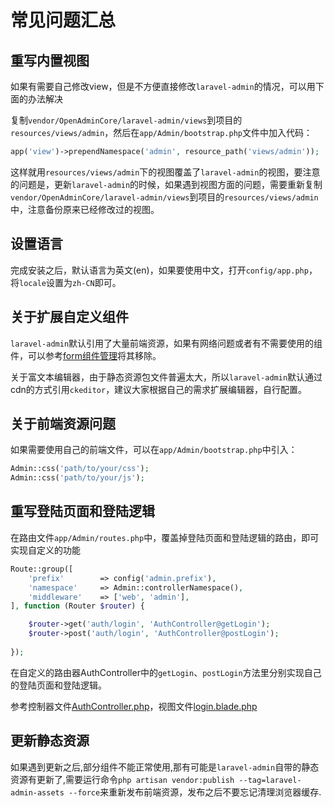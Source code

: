 # 常见问题汇总

## 重写内置视图

如果有需要自己修改view，但是不方便直接修改`laravel-admin`的情况，可以用下面的办法解决

复制`vendor/OpenAdminCore/laravel-admin/views`到项目的`resources/views/admin`，然后在`app/Admin/bootstrap.php`文件中加入代码：

```php
app('view')->prependNamespace('admin', resource_path('views/admin'));
```

这样就用`resources/views/admin`下的视图覆盖了`laravel-admin`的视图，要注意的问题是，更新`laravel-admin`的时候，如果遇到视图方面的问题，需要重新复制`vendor/OpenAdminCore/laravel-admin/views`到项目的`resources/views/admin`中，注意备份原来已经修改过的视图。

## 设置语言

完成安装之后，默认语言为英文(en)，如果要使用中文，打开`config/app.php`，将`locale`设置为`zh-CN`即可。

## 关于扩展自定义组件

`laravel-admin`默认引用了大量前端资源，如果有网络问题或者有不需要使用的组件，可以参考[form组件管理](/zh/model-form-field-management.md)将其移除。

关于富文本编辑器，由于静态资源包文件普遍太大，所以`laravel-admin`默认通过cdn的方式引用`ckeditor`，建议大家根据自己的需求扩展编辑器，自行配置。

## 关于前端资源问题

如果需要使用自己的前端文件，可以在`app/Admin/bootstrap.php`中引入：

```php
Admin::css('path/to/your/css');
Admin::css('path/to/your/js');
```


## 重写登陆页面和登陆逻辑

在路由文件`app/Admin/routes.php`中，覆盖掉登陆页面和登陆逻辑的路由，即可实现自定义的功能

```php
Route::group([
    'prefix'        => config('admin.prefix'),
    'namespace'     => Admin::controllerNamespace(),
    'middleware'    => ['web', 'admin'],
], function (Router $router) {

    $router->get('auth/login', 'AuthController@getLogin');
    $router->post('auth/login', 'AuthController@postLogin');
    
});

```

在自定义的路由器AuthController中的`getLogin`、`postLogin`方法里分别实现自己的登陆页面和登陆逻辑。

参考控制器文件[AuthController.php](https://github.com/z-song/laravel-admin/blob/master/src/Controllers/AuthController.php)，视图文件[login.blade.php](https://github.com/z-song/laravel-admin/blob/master/views/login.blade.php)

## 更新静态资源

如果遇到更新之后,部分组件不能正常使用,那有可能是`laravel-admin`自带的静态资源有更新了,需要运行命令`php artisan vendor:publish --tag=laravel-admin-assets --force`来重新发布前端资源，发布之后不要忘记清理浏览器缓存.